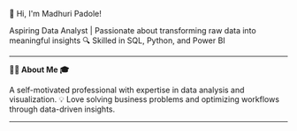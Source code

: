 👋 Hi, I'm Madhuri Padole!

Aspiring Data Analyst | Passionate about transforming raw data into meaningful insights 🔍 Skilled in SQL, Python, and Power BI


---

**👨‍💻 About Me 🎓**

 A self-motivated professional with expertise in data analysis and visualization. 
💡 Love solving business problems and optimizing workflows through data-driven insights.

---

